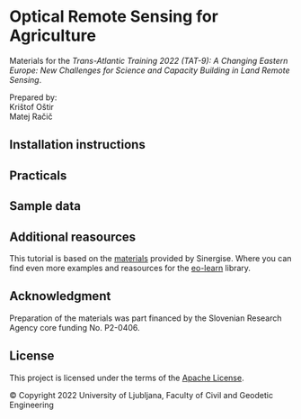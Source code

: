 # Optical Remote Sensing for Agriculture

Materials for the *Trans-Atlantic Training 2022 (TAT-9): A Changing Eastern Europe: New Challenges for Science and Capacity Building in Land Remote Sensing*.

Prepared by:  
Krištof Oštir  
Matej Račič 

## Installation instructions

## Practicals

## Sample data

## Additional reasources
This tutorial is based on the [materials](https://github.com/sentinel-hub/eo-learn-workshop/) provided by Sinergise. Where you can find even more examples and reasources for the [eo-learn](https://github.com/sentinel-hub/eo-learn) library.

## Acknowledgment

Preparation of the materials was part financed by the Slovenian Research Agency core funding No. P2-0406.

## License
This project is licensed under the terms of the [Apache License](LICENSE).

© Copyright 2022 University of Ljubljana, Faculty of Civil and Geodetic Engineering